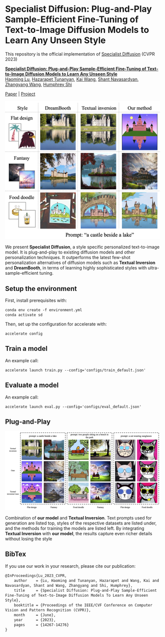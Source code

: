 # Specialist Diffusion: Plug-and-Play Sample-Efficient Fine-Tuning of Text-to-Image Diffusion Models to Learn Any Unseen Style
This repository is the official implementation of [Specialist Diffusion](https://openaccess.thecvf.com/content/CVPR2023/papers/Lu_Specialist_Diffusion_Plug-and-Play_Sample-Efficient_Fine-Tuning_of_Text-to-Image_Diffusion_Models_To_CVPR_2023_paper.pdf) (CVPR 2023)

[**Specialist Diffusion: Plug-and-Play Sample-Efficient Fine-Tuning of Text-to-Image Diffusion Models to Learn Any Unseen Style**](https://openaccess.thecvf.com/content/CVPR2023/papers/Lu_Specialist_Diffusion_Plug-and-Play_Sample-Efficient_Fine-Tuning_of_Text-to-Image_Diffusion_Models_To_CVPR_2023_paper.pdf) \
[Haoming Lu](https://github.com/alonewithyou), [Hazarapet Tunanyan](https://hazarapet.github.io/),
[Kai Wang](https://wangk.ai/), [Shant Navasardyan](https://www.linkedin.com/in/shant-navasardyan-1302aa149/),
[Zhangyang Wang](https://www.ece.utexas.edu/people/faculty/atlas-wang), [Humphrey Shi](https://www.humphreyshi.com/)

[Paper](https://openaccess.thecvf.com/content/CVPR2023/papers/Lu_Specialist_Diffusion_Plug-and-Play_Sample-Efficient_Fine-Tuning_of_Text-to-Image_Diffusion_Models_To_CVPR_2023_paper.pdf) 
| [Project](https://specialist-diffusion.github.io/)


<img alt="teaser image" src="__assets__/images/teaser.png"/>

We present **Specialist Diffusion**, a style specific personalized text-to-image model. 
It is plug-and-play to existing diffusion models and other personalization techniques. 
It outperforms the latest few-shot personalization alternatives of diffusion models such as 
**Textual Inversion** and **DreamBooth**, in terms of learning highly sophisticated styles with ultra-sample-efficient tuning.

## Setup the environment
First, install prerequisites with:

    conda env create -f environment.yml
    conda activate sd
  
Then, set up the configuration for accelerate with:

    accelerate config

## Train a model
An example call:

    accelerate launch train.py --config='configs/train_default.json'

## Evaluate a model
An example call:

    accelerate launch eval.py --config='configs/eval_default.json'

## Plug-and-Play
<img alt="plug and play image" src="__assets__/images/plug-and-play.png"/>

Combination of **our model** and **Textual Inversion**. Text prompts used for generation are listed top, 
styles of the respective datasets are listed under, and the methods for training the models are listed left. 
By integrating **Textual Inversion** with **our model**, the results capture even richer details without losing the style

## BibTex
If you use our work in your research, please cite our publication:
```
@InProceedings{Lu_2023_CVPR,
    author    = {Lu, Haoming and Tunanyan, Hazarapet and Wang, Kai and Navasardyan, Shant and Wang, Zhangyang and Shi, Humphrey},
    title     = {Specialist Diffusion: Plug-and-Play Sample-Efficient Fine-Tuning of Text-to-Image Diffusion Models To Learn Any Unseen Style},
    booktitle = {Proceedings of the IEEE/CVF Conference on Computer Vision and Pattern Recognition (CVPR)},
    month     = {June},
    year      = {2023},
    pages     = {14267-14276}
}
```

